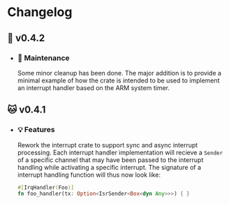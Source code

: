 # Changelog

## :dog: v0.4.2

- ### :wrench: Maintenance

  Some minor cleanup has been done. The major addition is to provide a minimal example of how the crate is intended to be used to implement an interrupt handler based on the ARM system timer.

## :cat: v0.4.1

- ### :bulb: Features
  
  Rework the interrupt crate to support sync and async interrupt processing. Each interrupt handler implementation will recieve a `Sender` of a specific channel that may have been passed to the interrupt handling while activating a specific interrupt. The signature of a interrupt handling function will thus now look like:
  
  ```rust
  #[IrqHandler(Foo)]
  fn foo_handler(tx: Option<IsrSender<Box<dyn Any>>>) { }
  ```

